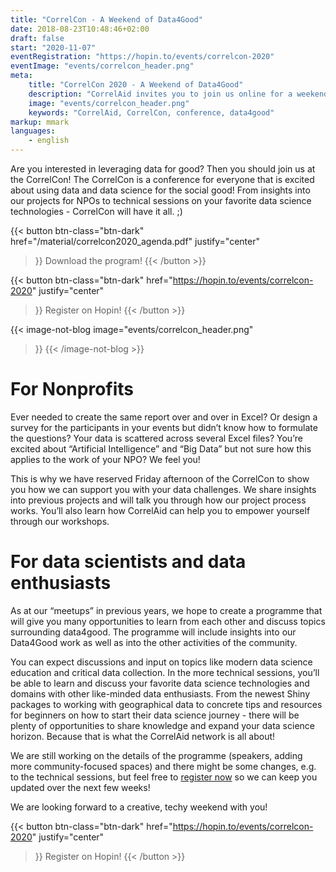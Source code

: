 ```yaml
---
title: "CorrelCon - A Weekend of Data4Good"
date: 2018-08-23T10:48:46+02:00
draft: false
start: "2020-11-07"
eventRegistration: "https://hopin.to/events/correlcon-2020"
eventImage: "events/correlcon_header.png"
meta:
    title: "CorrelCon 2020 - A Weekend of Data4Good"
    description: "CorrelAid invites you to join us online for a weekend of Data4Good from November 6-8. Doesn't matter if you're a data enthusiast, an interested NPO or just someone who likes attending conferences with nice people!"
    image: "events/correlcon_header.png"
    keywords: "CorrelAid, CorrelCon, conference, data4good"
markup: mmark
languages: 
    - english
---
```


Are you interested in leveraging data for good? Then you should join us at the CorrelCon! The CorrelCon is a conference for everyone that is excited about using data and data science for the social good! From insights into our projects for NPOs to technical sessions on your favorite data science technologies - CorrelCon will have it all. ;) 


{{< button 
    btn-class="btn-dark"
    href="/material/correlcon2020_agenda.pdf"
    justify="center"
>}}
Download the program!
{{< /button >}}

{{< button 
    btn-class="btn-dark"
    href="https://hopin.to/events/correlcon-2020"
    justify="center"
>}}
Register on Hopin!
{{< /button >}}


{{< image-not-blog 
    image="events/correlcon_header.png"
>}}
{{< /image-not-blog  >}}


# For Nonprofits

Ever needed to create the same report over and over in Excel? Or design a survey for the participants in your events but didn’t know how to formulate the questions? Your data is scattered across several Excel files? You’re excited about “Artificial Intelligence” and “Big Data” but not sure how this applies to the work of your NPO? We feel you! 

This is why we have reserved Friday afternoon of the CorrelCon to show you how we can support you with your data challenges. We share insights into previous projects and will talk you through how our project process works. You’ll also learn how CorrelAid can help you to empower yourself through our workshops. 


# For data scientists and data enthusiasts

As at our “meetups” in previous years, we hope to create a programme that will give you many opportunities to learn from each other and discuss topics surrounding data4good. The programme will include insights into our Data4Good work as well as into the other activities of the community.

You can expect discussions and input on topics like modern data science education and critical data collection. In the more technical sessions, you’ll be able to learn and discuss your favorite data science technologies and domains with other like-minded data enthusiasts. From the newest Shiny packages to working with geographical data to concrete tips and resources for beginners on how to start their data science journey - there will be plenty of opportunities to share knowledge and expand your data science horizon. Because that is what the CorrelAid network is all about!

We are still working on the details of the programme (speakers, adding more community-focused spaces) and there might be some changes, e.g. to the technical sessions, but feel free to [register now](https://hopin.to/events/correlcon-2020) so we can keep you updated over the next few weeks!

We are looking forward to a creative, techy weekend with you!

{{< button 
    btn-class="btn-dark"
    href="https://hopin.to/events/correlcon-2020"
    justify="center"
>}}
Register on Hopin!
{{< /button >}}
